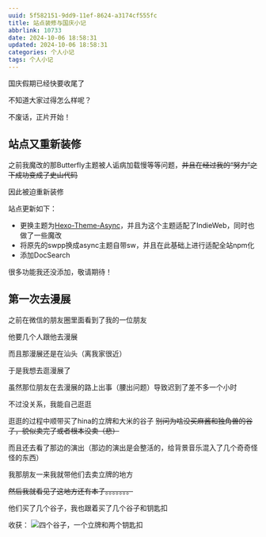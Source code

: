 ```yaml
---
uuid: 5f582151-9dd9-11ef-8624-a3174cf555fc
title: 站点装修与国庆小记
abbrlink: 10733
date: 2024-10-06 18:58:31
updated: 2024-10-06 18:58:31
categories: 个人小记
tags: 个人小记
---
```

国庆假期已经快要收尾了

不知道大家过得怎么样呢？

不废话，正片开始！
<!-- more -->
## 站点又重新装修
之前我魔改的那Butterfly主题被人诟病加载慢等等问题，~~并且在经过我的“努力”之下成功变成了史山代码~~

因此被迫重新装修

站点更新如下：
- 更换主题为[Hexo-Theme-Async](https://hexo-theme-async.imalun.com/)，并且为这个主题适配了IndieWeb，同时也做了一些魔改
- 将原先的swpp换成async主题自带sw，并且在此基础上进行适配全站npm化
- 添加DocSearch

很多功能我还没添加，敬请期待！

## 第一次去漫展
之前在微信的朋友圈里面看到了我的一位朋友

他要几个人跟他去漫展

而且那漫展还是在汕头（离我家很近）

于是我想去逛漫展了

虽然那位朋友在去漫展的路上出事（腰出问题）导致迟到了差不多一个小时

不过没关系，我能自己逛逛

逛逛的过程中顺带买了hina的立牌和大米的谷子 ~~别问为啥没买麻酱和独角兽的谷子，貌似卖完了或者根本没卖（悲）~~

而且还去看了那边的演出（那边的演出是会整活的，给背景音乐混入了几个奇奇怪怪的东西）

我那朋友一来我就带他们去卖立牌的地方

~~然后我就看见了这地方还有本子。。。。。。。~~

他们买了几个谷子，我也跟着买了几个谷子和钥匙扣

收获：
![四个谷子，一个立牌和两个钥匙扣](https://jsd.cdn.storisinz.site/gh/SinzMise/picx-images-hosting@master/82245cff3c03cdd649f4b71ea6b8cc1.5tr06yjfnx.webp)

